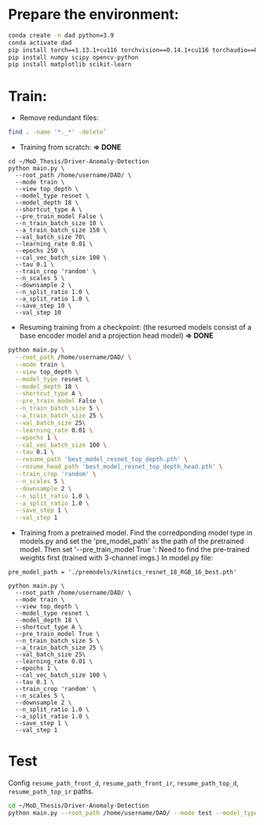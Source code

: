 # Prepare the environment:
```bash
conda create -n dad python=3.9
conda activate dad
pip install torch==1.13.1+cu116 torchvision==0.14.1+cu116 torchaudio==0.13.1 --extra-index-url https://download.pytorch.org/whl/cu116
pip install numpy scipy opencv-python
pip install matplotlib scikit-learn
```

# Train:
- Remove redundant files:
```bash
find . -name '*._*' -delete`
```

- Training from scratch: **=> DONE**

```
cd ~/MoD_Thesis/Driver-Anomaly-Detection
python main.py \
  --root_path /home/username/DAD/ \
  --mode train \
  --view top_depth \
  --model_type resnet \
  --model_depth 18 \
  --shortcut_type A \
  --pre_train_model False \
  --n_train_batch_size 10 \
  --a_train_batch_size 150 \
  --val_batch_size 70\
  --learning_rate 0.01 \
  --epochs 250 \
  --cal_vec_batch_size 100 \
  --tau 0.1 \
  --train_crop 'random' \
  --n_scales 5 \
  --downsample 2 \
  --n_split_ratio 1.0 \
  --a_split_ratio 1.0 \
  --save_step 10 \
  --val_step 10
```

- Resuming training from a checkpoint: (the resumed models consist of a base encoder model and a projection head model) 
**=> DONE**
```bash
python main.py \
  --root_path /home/username/DAD/ \
  --mode train \
  --view top_depth \
  --model_type resnet \
  --model_depth 18 \
  --shortcut_type A \
  --pre_train_model False \
  --n_train_batch_size 5 \
  --a_train_batch_size 25 \
  --val_batch_size 25\
  --learning_rate 0.01 \
  --epochs 1 \
  --cal_vec_batch_size 100 \
  --tau 0.1 \
  --resume_path 'best_model_resnet_top_depth.pth' \
  --resume_head_path 'best_model_resnet_top_depth_head.pth' \
  --train_crop 'random' \
  --n_scales 5 \
  --downsample 2 \
  --n_split_ratio 1.0 \
  --a_split_ratio 1.0 \
  --save_step 1 \
  --val_step 1
```

- Training from a pretrained model. Find the corredponding model type in models.py and set the 'pre_model_path' as the path of the pretrained model. Then set '--pre_train_model True ':
Need to find the pre-trained weights first (trained with 3-channel imgs.)
  In model.py file:
```
pre_model_path = './premodels/kinetics_resnet_18_RGB_16_best.pth'
```
```
python main.py \
  --root_path /home/username/DAD/ \
  --mode train \
  --view top_depth \
  --model_type resnet \
  --model_depth 18 \
  --shortcut_type A \
  --pre_train_model True \
  --n_train_batch_size 5 \
  --a_train_batch_size 25 \
  --val_batch_size 25\
  --learning_rate 0.01 \
  --epochs 1 \
  --cal_vec_batch_size 100 \
  --tau 0.1 \
  --train_crop 'random' \
  --n_scales 5 \
  --downsample 2 \
  --n_split_ratio 1.0 \
  --a_split_ratio 1.0 \
  --save_step 1 \
  --val_step 1
```

# Test
Config `resume_path_front_d`, `resume_path_front_ir`, `resume_path_top_d`, `resume_path_top_ir` paths.

```bash
cd ~/MoD_Thesis/Driver-Anomaly-Detection
python main.py --root_path /home/username/DAD/ --mode test --model_type resnet --model_depth 18 --shortcut_type A --val_batch_size 70 --cal_vec_batch_size 100
```
